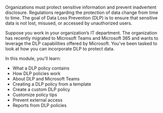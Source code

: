 Organizations must protect sensitive information and prevent inadvertent disclosure. Regulations regarding the protection of data change from time to time. The goal of Data Loss Prevention (DLP) is to ensure that sensitive data is not lost, misused, or accessed by unauthorized users.

Suppose you work in your organization’s IT department. The organization has recently migrated to Microsoft Teams and Microsoft 365 and wants to leverage the DLP capabilities offered by Microsoft. You've been tasked to look at how you can incorporate DLP to protect data.

In this module, you'll learn:

- What a DLP policy contains
- How DLP policies work
- About DLP and Microsoft Teams
- Creating a DLP policy from a template
- Create a custom DLP policy
- Customize policy tips
- Prevent external access
- Reports from DLP policies
